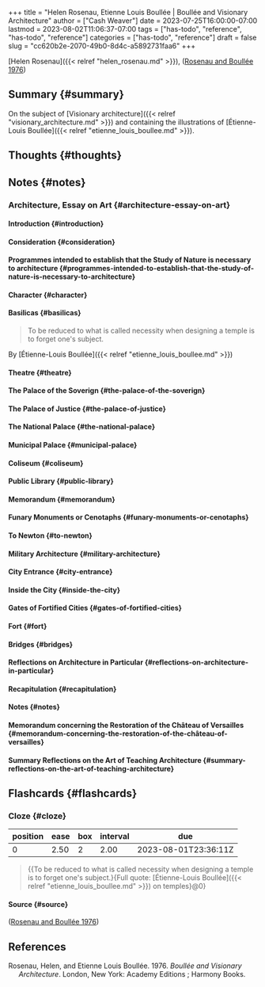 +++
title = "Helen Rosenau, Etienne Louis Boullée | Boullée and Visionary Architecture"
author = ["Cash Weaver"]
date = 2023-07-25T16:00:00-07:00
lastmod = 2023-08-02T11:06:37-07:00
tags = ["has-todo", "reference", "has-todo", "reference"]
categories = ["has-todo", "reference"]
draft = false
slug = "cc620b2e-2070-49b0-8d4c-a5892731faa6"
+++

[Helen Rosenau]({{< relref "helen_rosenau.md" >}}), (<a href="#citeproc_bib_item_1">Rosenau and Boullée 1976</a>)


## Summary {#summary}

On the subject of [Visionary architecture]({{< relref "visionary_architecture.md" >}}) and containing the illustrations of [Étienne-Louis Boullée]({{< relref "etienne_louis_boullee.md" >}}).


## Thoughts {#thoughts}


## Notes {#notes}


### Architecture, Essay on Art {#architecture-essay-on-art}


#### Introduction {#introduction}


#### Consideration {#consideration}


#### Programmes intended to establish that the Study of Nature is necessary to architecture {#programmes-intended-to-establish-that-the-study-of-nature-is-necessary-to-architecture}


#### Character {#character}


#### Basilicas {#basilicas}

> To be reduced to what is called necessity when designing a temple is to forget one's subject.

By [Étienne-Louis Boullée]({{< relref "etienne_louis_boullee.md" >}})


#### Theatre {#theatre}


#### The Palace of the Soverign {#the-palace-of-the-soverign}


#### The Palace of Justice {#the-palace-of-justice}


#### The National Palace {#the-national-palace}


#### Municipal Palace {#municipal-palace}


#### Coliseum {#coliseum}


#### Public Library {#public-library}


#### Memorandum {#memorandum}


#### Funary Monuments or Cenotaphs {#funary-monuments-or-cenotaphs}


#### To Newton {#to-newton}


#### Military Architecture {#military-architecture}


#### City Entrance {#city-entrance}


#### Inside the City {#inside-the-city}


#### Gates of Fortified Cities {#gates-of-fortified-cities}


#### Fort {#fort}


#### Bridges {#bridges}


#### Reflections on Architecture in Particular {#reflections-on-architecture-in-particular}


#### Recapitulation {#recapitulation}


#### Notes {#notes}


#### Memorandum concerning the Restoration of the Château of Versailles {#memorandum-concerning-the-restoration-of-the-château-of-versailles}


#### Summary Reflections on the Art of Teaching Architecture {#summary-reflections-on-the-art-of-teaching-architecture}


## Flashcards {#flashcards}


### Cloze {#cloze}

| position | ease | box | interval | due                  |
|----------|------|-----|----------|----------------------|
| 0        | 2.50 | 2   | 2.00     | 2023-08-01T23:36:11Z |

> {{To be reduced to what is called necessity when designing a temple is to forget one's subject.}{Full quote: [Étienne-Louis Boullée]({{< relref "etienne_louis_boullee.md" >}}) on temples}@0}


#### Source {#source}

(<a href="#citeproc_bib_item_1">Rosenau and Boullée 1976</a>)

## References

<style>.csl-entry{text-indent: -1.5em; margin-left: 1.5em;}</style><div class="csl-bib-body">
  <div class="csl-entry"><a id="citeproc_bib_item_1"></a>Rosenau, Helen, and Etienne Louis Boullée. 1976. <i>Boullée and Visionary Architecture</i>. London, New York: Academy Editions ; Harmony Books.</div>
</div>
